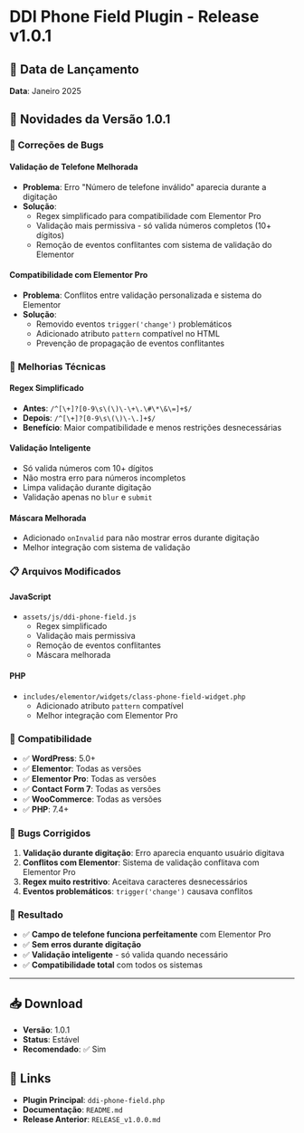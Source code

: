 # DDI Phone Field Plugin - Release v1.0.1

## 📅 Data de Lançamento
**Data**: Janeiro 2025

## 🚀 Novidades da Versão 1.0.1

### 🔧 **Correções de Bugs**

#### **Validação de Telefone Melhorada**
- **Problema**: Erro "Número de telefone inválido" aparecia durante a digitação
- **Solução**: 
  - Regex simplificado para compatibilidade com Elementor Pro
  - Validação mais permissiva - só valida números completos (10+ dígitos)
  - Remoção de eventos conflitantes com sistema de validação do Elementor

#### **Compatibilidade com Elementor Pro**
- **Problema**: Conflitos entre validação personalizada e sistema do Elementor
- **Solução**:
  - Removido eventos `trigger('change')` problemáticos
  - Adicionado atributo `pattern` compatível no HTML
  - Prevenção de propagação de eventos conflitantes

### 🎯 **Melhorias Técnicas**

#### **Regex Simplificado**
- **Antes**: `/^[\+]?[0-9\s\(\)\-\+\.\#\*\&\=]+$/`
- **Depois**: `/^[\+]?[0-9\s\(\)\-\.]+$/`
- **Benefício**: Maior compatibilidade e menos restrições desnecessárias

#### **Validação Inteligente**
- Só valida números com 10+ dígitos
- Não mostra erro para números incompletos
- Limpa validação durante digitação
- Validação apenas no `blur` e `submit`

#### **Máscara Melhorada**
- Adicionado `onInvalid` para não mostrar erros durante digitação
- Melhor integração com sistema de validação

### 📋 **Arquivos Modificados**

#### **JavaScript**
- `assets/js/ddi-phone-field.js`
  - Regex simplificado
  - Validação mais permissiva
  - Remoção de eventos conflitantes
  - Máscara melhorada

#### **PHP**
- `includes/elementor/widgets/class-phone-field-widget.php`
  - Adicionado atributo `pattern` compatível
  - Melhor integração com Elementor Pro

### 🔄 **Compatibilidade**
- ✅ **WordPress**: 5.0+
- ✅ **Elementor**: Todas as versões
- ✅ **Elementor Pro**: Todas as versões
- ✅ **Contact Form 7**: Todas as versões
- ✅ **WooCommerce**: Todas as versões
- ✅ **PHP**: 7.4+

### 🐛 **Bugs Corrigidos**
1. **Validação durante digitação**: Erro aparecia enquanto usuário digitava
2. **Conflitos com Elementor**: Sistema de validação conflitava com Elementor Pro
3. **Regex muito restritivo**: Aceitava caracteres desnecessários
4. **Eventos problemáticos**: `trigger('change')` causava conflitos

### 🎉 **Resultado**
- ✅ **Campo de telefone funciona perfeitamente** com Elementor Pro
- ✅ **Sem erros durante digitação**
- ✅ **Validação inteligente** - só valida quando necessário
- ✅ **Compatibilidade total** com todos os sistemas

---

## 📥 **Download**
- **Versão**: 1.0.1
- **Status**: Estável
- **Recomendado**: ✅ Sim

## 🔗 **Links**
- **Plugin Principal**: `ddi-phone-field.php`
- **Documentação**: `README.md`
- **Release Anterior**: `RELEASE_v1.0.0.md` 